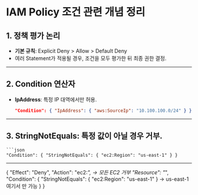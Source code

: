 # IAM Policy 조건 관련 개념 정리

## 1. 정책 평가 논리
- **기본 규칙**: Explicit Deny > Allow > Default Deny
- 여러 Statement가 적용될 경우, 조건을 모두 평가한 뒤 최종 권한 결정.

---

## 2. Condition 연산자
- **IpAddress**: 특정 IP 대역에서만 허용.
  ```json
  "Condition": { "IpAddress": { "aws:SourceIp": "10.100.100.0/24" } }

---

## 3. StringNotEquals: 특정 값이 아닐 경우 거부.

    ```json
    "Condition": { "StringNotEquals": { "ec2:Region": "us-east-1" } }



---

{
  "Effect": "Deny",
  "Action": "ec2:*",  -> 모든 EC2 거부
  "Resource": "*",
  "Condition": {
    "StringNotEquals": { "ec2:Region": "us-east-1" }   -> us-east-1  여기서 만 가능
  }
}
